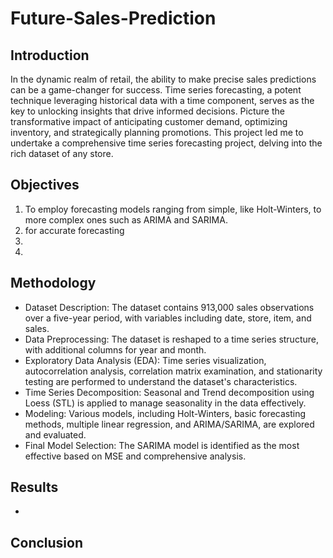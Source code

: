 # Future-Sales-Prediction

## Introduction
In the dynamic realm of retail, the ability to make precise sales predictions can be a game-changer for success. Time series forecasting, a potent technique leveraging historical data with a time component, serves as the key to unlocking insights that drive informed decisions. Picture the transformative impact of anticipating customer demand, optimizing inventory, and strategically planning promotions. This project led me to undertake a comprehensive time series forecasting project, delving into the rich dataset of any store.

## Objectives
1) To employ forecasting models ranging from simple, like Holt-Winters, to more complex ones such as ARIMA and SARIMA.
2) for accurate forecasting 
3)
4)

## Methodology
* Dataset Description: The dataset contains 913,000 sales observations over a five-year period, with variables including date, store, item, and sales.
* Data Preprocessing: The dataset is reshaped to a time series structure, with additional columns for year and month.
* Exploratory Data Analysis (EDA): Time series visualization, autocorrelation analysis, correlation matrix examination, and stationarity testing are performed to understand the dataset's characteristics.
* Time Series Decomposition: Seasonal and Trend decomposition using Loess (STL) is applied to manage seasonality in the data effectively.
* Modeling: Various models, including Holt-Winters, basic forecasting methods, multiple linear regression, and ARIMA/SARIMA, are explored and evaluated.
* Final Model Selection: The SARIMA model is identified as the most effective based on MSE and comprehensive analysis.


## Results
* 

## Conclusion

